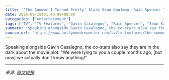 ```yaml
---
title: "‘The Summer I Turned Pretty’ Stars Sean Kaufman, Rain Spencer Talk “Staylor” Love Story and Filming ‘The Bear’-Like Kitchen Scene"
date: 2025-09-19T01:40:09+08:00
categories: ["entertainment"]
tags: ["TV", "TV Features", "Gavin Casalegno", "Rain Spencer", "Sean Kaufman", "The Summer I Turned Pretty"]
summary: "Speaking alongside Gavin Casalegno, the co-stars also say they are in the dark about the movie plot: “We were lying to you a couple months ago, [but now] we actually don’t know anything!”"
source_url: "https://www.hollywoodreporter.com/tv/tv-features/the-summer-i-turned-pretty-finale-sean-kaufman-rain-spencer-interview-1236375040/"
---
```


Speaking alongside Gavin Casalegno, the co-stars also say they are in the dark about the movie plot: “We were lying to you a couple months ago, [but now] we actually don’t know anything!”

---

*来源: [原文链接](https://www.hollywoodreporter.com/tv/tv-features/the-summer-i-turned-pretty-finale-sean-kaufman-rain-spencer-interview-1236375040/)*
